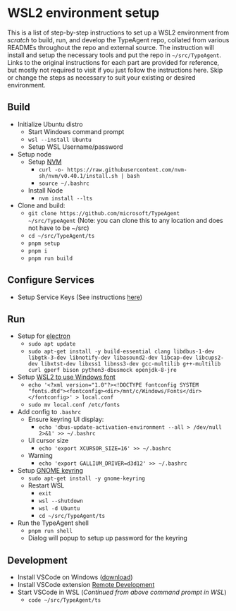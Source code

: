 # WSL2 environment setup

This is a list of step-by-step instructions to set up a WSL2 environment from _scratch_ to build, run, and develop the TypeAgent repo, collated from various READMEs throughout the repo and external source. The instruction will install and setup the necessary tools and put the repo in `~/src/TypeAgent`. Links to the original instructions for each part are provided for reference, but mostly not required to visit if you just follow the instructions here. Skip or change the steps as necessary to suit your existing or desired environment.

## Build

- Initialize Ubuntu distro
  - Start Windows command prompt
  - `wsl --install Ubuntu`
  - Setup WSL Username/password
- Setup node
  - Setup [NVM](https://github.com/nvm-sh/nvm)
    - `curl -o- https://raw.githubusercontent.com/nvm-sh/nvm/v0.40.1/install.sh | bash`
    - `source ~/.bashrc`
  - Install Node
    - `nvm install --lts`
- Clone and build:
  - `git clone https://github.com/microsoft/TypeAgent ~/src/TypeAgent` (Note: you can clone this to any location and does not have to be ~/src)
  - `cd ~/src/TypeAgent/ts`
  - `pnpm setup`
  - `pnpm i`
  - `pnpm run build`

## Configure Services

- Setup Service Keys (See instructions [here](./../../ts/README.md#service-keys))

## Run

- Setup for [electron](https://www.electronjs.org/docs/latest/development/build-instructions-linux)
  - `sudo apt update`
  - `sudo apt-get install -y build-essential clang libdbus-1-dev libgtk-3-dev libnotify-dev libasound2-dev libcap-dev libcups2-dev libxtst-dev libxss1 libnss3-dev gcc-multilib g++-multilib curl gperf bison python3-dbusmock openjdk-8-jre`
- Setup [WSL2 to use Windows font](https://x410.dev/cookbook/wsl/sharing-windows-fonts-with-wsl/)
  - `echo '<?xml version="1.0"?><!DOCTYPE fontconfig SYSTEM "fonts.dtd"><fontconfig><dir>/mnt/c/Windows/Fonts</dir></fontconfig>' > local.conf`
  - `sudo mv local.conf /etc/fonts`
- Add config to `.bashrc`
  - Ensure keyring UI display:
    - `echo 'dbus-update-activation-environment --all > /dev/null 2>&1' >> ~/.bashrc`
  - UI cursor size
    - `echo 'export XCURSOR_SIZE=16' >> ~/.bashrc`
  - Warning
    - `echo 'export GALLIUM_DRIVER=d3d12' >> ~/.bashrc`
- Setup [GNOME keyring](https://wiki.archlinux.org/title/GNOME/Keyring)
  - `sudo apt-get install -y gnome-keyring`
  - Restart WSL
    - `exit`
    - `wsl --shutdown`
    - `wsl -d Ubuntu`
    - `cd ~/src/TypeAgent/ts`
- Run the TypeAgent shell
  - `pnpm run shell`
  - Dialog will popup to setup up password for the keyring

## Development

- Install VSCode on Windows ([download](https://code.visualstudio.com/download))
- Install VSCode extension [Remote Development](https://marketplace.visualstudio.com/items?itemName=ms-vscode-remote.vscode-remote-extensionpack)
- Start VSCode in WSL (_Continued from above command prompt in WSL_)
  - `code ~/src/TypeAgent/ts`
